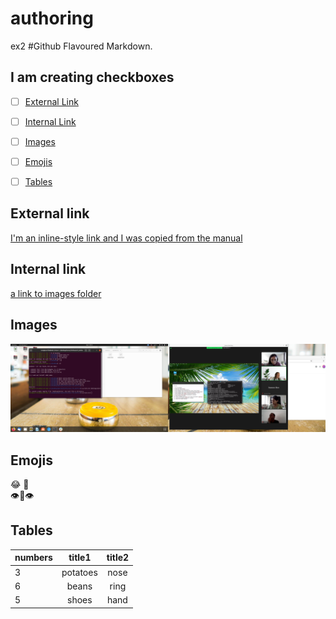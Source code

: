 # authoring
ex2
#Github Flavoured Markdown.

## I am creating checkboxes
- [ ] [External Link](#External_Link)
- [ ] [Internal Link](#Internal_Link)
- [ ] [Images](#Images)
- [ ] [Emojis](#Emojis)
- [ ] [Tables](#tables)


## <a name="External_Link"> External link </a> 

[I'm an inline-style link and I was copied from the manual](https://www.google.com)

## <a name="Internal_Link"> Internal link </a> 
[a link to images folder](https://github.com/federicalora94/authoring/tree/main/Pictures)

## <a name="Images"> Images </a> 

![random text](https://github.com/federicalora94/authoring/blob/main/Pictures/Screenshot%20from%202021-09-09%2009-19-49.png)

## <a name="Emojis"> Emojis </a>
:joy: 🤖
\
👁👄👁

## <a name="tables"> Tables </a>


| numbers  |      title1   | title2 |
|----------|:-------------:|:------:|
| 3        |  potatoes     | nose   |
| 6        |   beans       |ring    |
| 5        |  shoes        |hand    |
